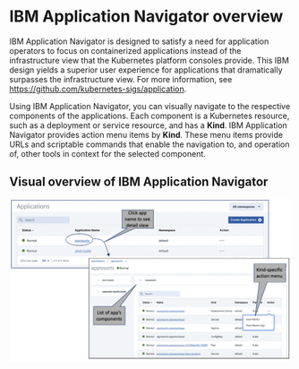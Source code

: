 # IBM Application Navigator overview

IBM Application Navigator is designed to satisfy a need for application operators to focus on containerized applications instead of the infrastructure view that the Kubernetes platform consoles provide. This IBM design yields a superior user experience for applications that dramatically surpasses the infrastructure view. For more information, see https://github.com/kubernetes-sigs/application.

Using IBM Application Navigator, you can visually navigate to the respective components of the applications. Each component is a Kubernetes resource, such as a deployment or service resource, and has a **Kind**. IBM Application Navigator provides action menu items by **Kind**. These menu items provide URLs and scriptable commands that enable the navigation to, and operation of, other tools in context for the selected component.

## Visual overview of IBM Application Navigator 

![overview](images/appnav-screens.png?raw=true)
